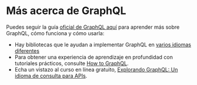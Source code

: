 # Más acerca de GraphQL

Puedes seguir la guía [oficial de GraphQL aquí](https://graphql.org/learn/) para aprender más sobre GraphQL, cómo funciona y cómo usarla:
- Hay bibliotecas que le ayudan a implementar GraphQL en [varios idiomas diferentes](https://graphql.org/code/)
- Para obtener una experiencia de aprendizaje en profundidad con tutoriales prácticos, consulte [How to GraphQL](https://www.howtographql.com/).
- Echa un vistazo al curso en línea gratuito, [Explorando GraphQL: Un idioma de consulta para APIs](https://www.edx.org/course/exploring-graphql-a-query-language-for-apis).